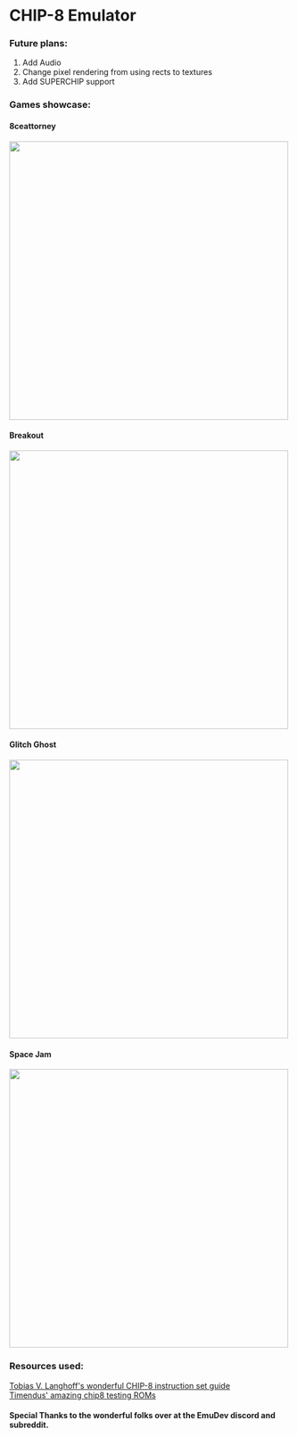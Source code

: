 # CHIP-8 Emulator

### Future plans:
1. Add Audio
2. Change pixel rendering from using rects to textures
3. Add SUPERCHIP support

### Games showcase:
#### 8ceattorney
<img src="https://github.com/Kaezrr/CHIP-8_Emulator/assets/107052359/bd0e3bc2-438d-4902-a719-2318120dde1a" width=500>

#### Breakout
<img src="https://github.com/Kaezrr/CHIP-8_Emulator/assets/107052359/b8682caf-8cbf-436a-99e3-7212b7ddbd88" width=500>

#### Glitch Ghost
<img src="https://github.com/Kaezrr/CHIP-8_Emulator/assets/107052359/a3cb7eb2-3158-4871-8a6b-17ef7334ba71" width=500>

#### Space Jam
<img src="https://github.com/Kaezrr/CHIP-8_Emulator/assets/107052359/b74fb719-8823-4f64-9505-89c8c6a5397f" width=500>

### Resources used:
[Tobias V. Langhoff's wonderful CHIP-8 instruction set guide](https://tobiasvl.github.io/blog/write-a-chip-8-emulator/)
<br>
[Timendus' amazing chip8 testing ROMs](https://github.com/Timendus/chip8-test-suite?tab=readme-ov-file#corax-opcode-test)

#### Special Thanks to the wonderful folks over at the EmuDev discord and subreddit.



